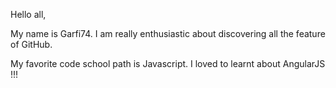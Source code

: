 Hello all,

My name is Garfi74. I am really enthusiastic about discovering all the feature of GitHub.

My favorite code school path is Javascript. I loved to learnt about AngularJS !!!